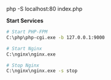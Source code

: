php -S localhost:80 index.php

**Start Services**
```bash
# Start PHP-FPM
C:\php\php-cgi.exe -b 127.0.0.1:9000

# Start Nginx
C:\nginx\nginx.exe

# Stop Nginx
C:\nginx\nginx.exe -s stop
```
